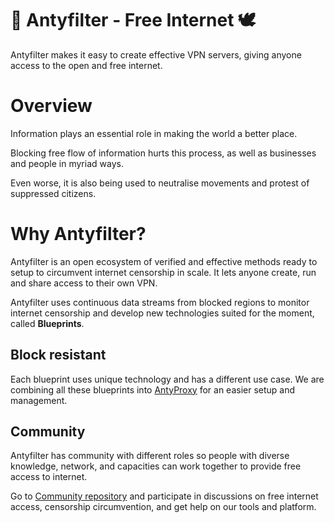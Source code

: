 # 🐜 Antyfilter - Free Internet 🕊

Antyfilter makes it easy to create effective VPN servers, giving anyone access to the open and free internet.

# Overview

Information plays an essential role in making the world a better place.

Blocking free flow of information hurts this process, as well as businesses and people in myriad ways.

Even worse, it is also being used to neutralise movements and protest of suppressed citizens.

# Why Antyfilter?

Antyfilter is an open ecosystem of verified and effective methods ready to setup to circumvent internet censorship in scale. It lets anyone create, run and share access to their own VPN.

Antyfilter uses continuous data streams from blocked regions to monitor internet censorship and develop new technologies suited for the moment, called **Blueprints**.

## Block resistant

Each blueprint uses unique technology and has a different use case. We are combining all these blueprints into [AntyProxy](https://github.com/Antyfilter/AntyProxy) for an easier setup and management.

## Community

Antyfilter has community with different roles so people with diverse knowledge, network, and capacities can work together to provide free access to internet.

Go to [Community repository](https://github.com/Antyfilter/Community) and participate in discussions on free internet access, censorship circumvention, and get help on our tools and platform.
